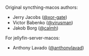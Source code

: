 Original syncthing-macos authors:
* Jerry Jacobs ([@xor-gate](https://github.com/xor-gate))
* Victor Babenko ([@virusman](https://github.com/virusman))
* Jakob Borg ([@calmh](https://github.com/calmh))

For jellyfin-server-macos:
* Anthony Lavado ([@anthonylavad](https://github.com/anthonylavado))

